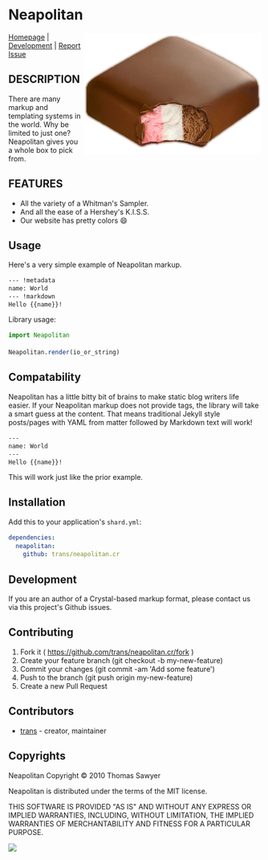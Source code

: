 # Neapolitan

<img src="logo.png" align="right"/>

[Homepage](http://trans.github.com/neapolitan.cr/) |
[Development](http://github.com/trans/neapolitan.cr) |
[Report Issue](http://github.com/trans/neapolitan.cr/issues)

## DESCRIPTION

There are many markup and templating systems in the
world. Why be limited to just one? Neapolitan gives
you a whole box to pick from.


## FEATURES

* All the variety of a Whitman's Sampler.
* And all the ease of a Hershey's K.I.S.S.
* Our website has pretty colors :smile:


## Usage

Here's a very simple example of Neapolitan markup.

```neapolitan
--- !metadata
name: World
--- !markdown
Hello {{name}}!
```

Library usage:


```julia
import Neapolitan

Neapolitan.render(io_or_string)
```

## Compatability

Neapolitan has a little bitty bit of brains to make static blog writers
life easier. If your Neapolitan markup does not provide tags, the library
will take a smart guess at the content. That means traditional Jekyll
style posts/pages with YAML from matter followed by Markdown text will
work!


```neapolitan
---
name: World
---
Hello {{name}}!
```

This will work just like the prior example.


## Installation


Add this to your application's `shard.yml`:

```yaml
dependencies:
  neapolitan:
    github: trans/neapolitan.cr
```


## Development

If you are an author of a Crystal-based markup format, please contact us via
this project's Github issues.


## Contributing

1. Fork it ( https://github.com/trans/neapolitan.cr/fork )
2. Create your feature branch (git checkout -b my-new-feature)
3. Commit your changes (git commit -am 'Add some feature')
4. Push to the branch (git push origin my-new-feature)
5. Create a new Pull Request


## Contributors

- [trans](https://github.com/trans) - creator, maintainer


## Copyrights

Neapolitan Copyright &copy; 2010 Thomas Sawyer

Neapolitan is distributed under the terms of the MIT license.

THIS SOFTWARE IS PROVIDED "AS IS" AND WITHOUT ANY EXPRESS OR
IMPLIED WARRANTIES, INCLUDING, WITHOUT LIMITATION, THE IMPLIED
WARRANTIES OF MERCHANTABILITY AND FITNESS FOR A PARTICULAR
PURPOSE.


[<img src="http://travis-ci.org/trans/neapolitan.png" />](http://travis-ci.org/trans/neapolitan)



